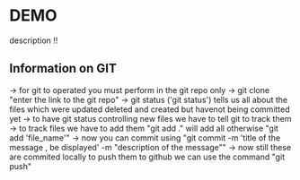 # DEMO

description !!

## Information on GIT

-> for git to operated you must perform in the git repo only
-> git clone "enter the link to the git repo"
-> git status ('git status') tells us all about the files which were updated deleted and created but havenot being committed yet 
-> to have git status controlling new files we have to tell git to track them 
-> to track files we have to add them "git add ." will add all otherwise "git add 'file_name'"
-> now you can commit using "git commit -m 'title of the message , be displayed' -m "description of the message""
-> now still these are commited locally to push them to github we can use the command "git push"